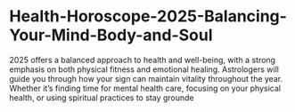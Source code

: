 # Health-Horoscope-2025-Balancing-Your-Mind-Body-and-Soul
2025 offers a balanced approach to health and well-being, with a strong emphasis on both physical fitness and emotional healing. Astrologers will guide you through how your sign can maintain vitality throughout the year. Whether it’s finding time for mental health care, focusing on your physical health, or using spiritual practices to stay grounde
